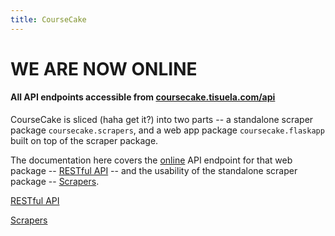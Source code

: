 ```yaml
---
title: CourseCake
---
```

# WE ARE NOW ONLINE
#### All API endpoints accessible from [coursecake.tisuela.com/api](https://coursecake.tisuela.com/api)

CourseCake is sliced (haha get it?) into two parts -- a standalone scraper package `coursecake.scrapers`, and a web app package `coursecake.flaskapp` built on top of the scraper package.

The documentation here covers the [online](https://coursecake.tisuela.com/api) API endpoint for that web package -- [RESTful API](/RESTful-API) -- and the usability of the standalone scraper package -- [Scrapers](/Scrapers).

[RESTful API](/RESTful-API)

[Scrapers](/Scrapers)
